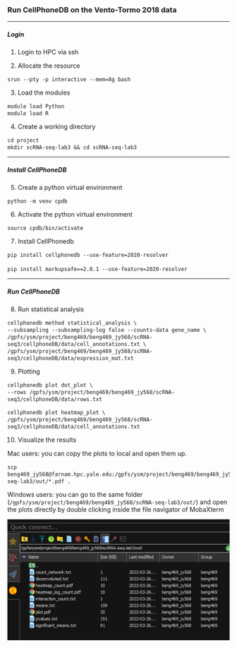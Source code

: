 ### Run CellPhoneDB on the Vento-Tormo 2018 data

***
##### Login 

1. Login to HPC via ssh

2. Allocate the resource

```
srun --pty -p interactive --mem=8g bash
```

3. Load the modules

```
module load Python
module load R
```
4. Create a working directory

```
cd project
mkdir scRNA-seq-lab3 && cd scRNA-seq-lab3
```

***
##### Install CellPhoneDB

5. Create a python virtual environment 

```
python -m venv cpdb
```

6. Activate the python virtual environment

```
source cpdb/bin/activate
```

7. Install CellPhonedb

```
pip install cellphonedb --use-feature=2020-resolver

pip install markupsafe==2.0.1 --use-feature=2020-resolver
```

***
##### Run CellPhoneDB

8. Run statistical analysis

```
cellphonedb method statistical_analysis \
--subsampling --subsampling-log false --counts-data gene_name \
/gpfs/ysm/project/beng469/beng469_jy568/scRNA-seq3/cellphoneDB/data/cell_annotations.txt \
/gpfs/ysm/project/beng469/beng469_jy568/scRNA-seq3/cellphoneDB/data/expression_mat.txt
```

9. Plotting

```
cellphonedb plot dot_plot \
--rows /gpfs/ysm/project/beng469/beng469_jy568/scRNA-seq3/cellphoneDB/data/rows.txt
```

```
cellphonedb plot heatmap_plot \
/gpfs/ysm/project/beng469/beng469_jy568/scRNA-seq3/cellphoneDB/data/cell_annotations.txt
```

10. Visualize the results

Mac users: you can copy the plots to local and open them up.

```
scp beng469_jy568@farnam.hpc.yale.edu:/gpfs/ysm/project/beng469/beng469_jy568/scRNA-seq-lab3/out/*.pdf .
```
Windows users: you can go to the same folder (```/gpfs/ysm/project/beng469/beng469_jy568/scRNA-seq-lab3/out/```) and open the plots directly by double clicking inside the file navigator of MobaXterm

![plot](./imgs/moba_file.PNG)
